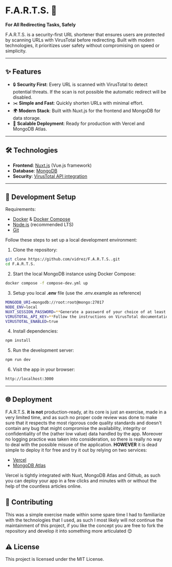 # F.A.R.T.S. 🚀  
**For All Redirecting Tasks, Safely**  

F.A.R.T.S. is a security-first URL shortener that ensures users are protected by scanning URLs with VirusTotal before redirecting. Built with modern technologies, it prioritizes user safety without compromising on speed or simplicity.  

---

## ✨ Features  
- 🔒 **Security First**: Every URL is scanned with VirusTotal to detect potential threats. If the scan is not possible the automatic redirect will be disabled. 
- ✂️ **Simple and Fast**: Quickly shorten URLs with minimal effort.  
- 🌍 **Modern Stack**: Built with Nuxt.js for the frontend and MongoDB for data storage.  
- 🚀 **Scalable Deployment**: Ready for production with Vercel and MongoDB Atlas.  

---

## 🛠️ Technologies  
- **Frontend**: [Nuxt.js](https://nuxt.com/) (Vue.js framework)  
- **Database**: [MongoDB](https://www.mongodb.com/)  
- **Security**: [VirusTotal API integration](https://docs.virustotal.com/reference/overview)  

---

## 🚧 Development Setup  

Requirements:

- [Docker](https://www.docker.com/) & [Docker Compose](https://docs.docker.com/compose/)
- [Node.js](https://nodejs.org/en/) (recommended LTS)
- [Git](https://git-scm.com/)

Follow these steps to set up a local development environment:  

1. Clone the repository:  
```bash
git clone https://github.com/vidrez/F.A.R.T.S..git
cd F.A.R.T.S.
```
2. Start the local MongoDB instance using Docker Compose:
```bash
docker compose -f compose-dev.yml up
```
3. Setup you local **.env** file (use the .env.example as reference)
```bash
MONGODB_URI=mongodb://root:root@mongo:27017
NODE_ENV=local
NUXT_SESSION_PASSWORD=**Generate a password of your choice of at least 32 chars**
VIRUSTOTAL_API_KEY=**Follow the instructions on VirusTotal documentation on how to generate this**
VIRUSTOTAL_ENABLED=true
```
4. Install dependencies:
```bash
npm install
```
5. Run the development server:
```bash
npm run dev
```
6. Visit the app in your browser:
```bash
http://localhost:3000
```

---

## 🌐 Deployment

F.A.R.T.S. **it is not** production-ready, at its core is just an exercise, made in a very limited time, and as such no proper code review was done to make sure that it respects the most rigorous code quality standards and doesn't contain any bug that might compromise the availability, integrity or confidentiality of the (rather low value) data handled by the app. Moreover no logging practice was taken into consideration, so there is really no way to deal with the possible misuse of the application. **HOWEVER** it is dead simple to deploy it for free and try it out by relying on two services:

- [Vercel](https://vercel.com)
- [MongoDB Atlas](https://www.mongodb.com/)

Vercel is tightly integrated with Nuxt, MongoDB Atlas and Github, as such you can deploy your app in a few clicks and minutes with or without the help of the countless articles online.

## 🤝 Contributing

This was a simple exercise made within some spare time I had to familiarize with the technologies that I used, as such I most likely will not continue the maintainment of this project, if you like the concept you are free to fork the repository and develop it into something more articulated 😊 

## ⚠️ License

This project is licensed under the MIT License.